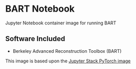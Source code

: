 # BART Notebook
Jupyter Notebook container image for running BART

## Software Included
- Berkeley Advanced Reconstruction Toolbox (BART)

This image is based upon the [Jupyter Stack PyTorch image](https://github.com/jupyter/docker-stacks/tree/main/images/pytorch-notebook)
